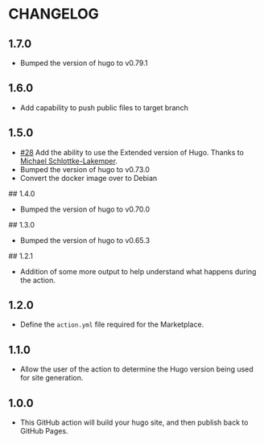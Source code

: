 # CHANGELOG

## 1.7.0

- Bumped the version of hugo to v0.79.1

## 1.6.0

- Add capability to push public files to target branch

## 1.5.0

- [#28](https://github.com/benmatselby/hugo-deploy-gh-pages/pull/28) Add the ability to use the Extended version of Hugo. Thanks to [Michael Schlottke-Lakemper](https://github.com/sloede).
- Bumped the version of hugo to v0.73.0
- Convert the docker image over to Debian

## 1.4.0

- Bumped the version of hugo to v0.70.0

## 1.3.0

- Bumped the version of hugo to v0.65.3

## 1.2.1

- Addition of some more output to help understand what happens during the action.

## 1.2.0

- Define the `action.yml` file required for the Marketplace.

## 1.1.0

- Allow the user of the action to determine the Hugo version being used for site generation.

## 1.0.0

- This GitHub action will build your hugo site, and then publish back to GitHub Pages.
